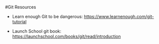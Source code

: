 #Git Resources


* Learn enough Git to be dangerous: https://www.learnenough.com/git-tutorial

* Launch School git book: https://launchschool.com/books/git/read/introduction

